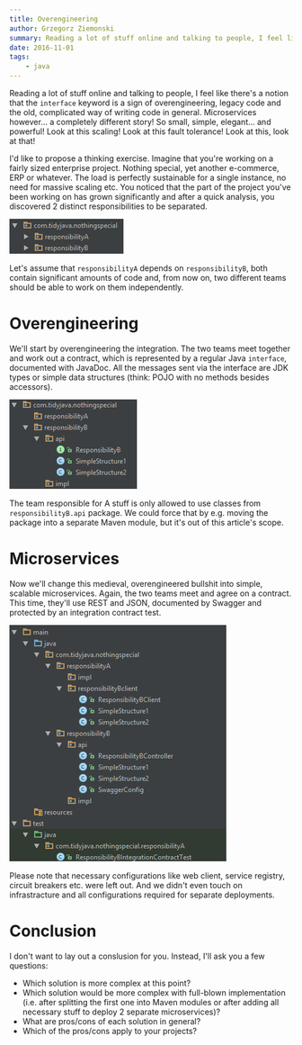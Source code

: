 ```yaml
---
title: Overengineering
author: Grzegorz Ziemonski
summary: Reading a lot of stuff online and talking to people, I feel like there's a notion that the `interface` keyword is a sign of overengineering, legacy code and the old, complicated way of writing code in general. Microservices however... a completely different story! So small, simple, elegant... and powerful! Look at this scaling! Look at this fault tolerance! Look at this, look at that!
date: 2016-11-01
tags:
    - java
---
```

Reading a lot of stuff online and talking to people, I feel like there's a notion that the `interface` keyword is a sign
of overengineering, legacy code and the old, complicated way of writing code in general. Microservices however... a
completely different story! So small, simple, elegant... and powerful! Look at this scaling! Look at this fault tolerance!
Look at this, look at that!

I'd like to propose a thinking exercise. Imagine that you're working on a fairly sized enterprise project. Nothing
special, yet another e-commerce, ERP or whatever. The load is perfectly sustainable for a single instance, no need for
massive scaling etc. You noticed that the part of the project you've been working on has grown significantly and after
a quick analysis, you discovered 2 distinct responsibilities to be separated.

![Overengineering - Before](/img/overengineering-before.png)

Let's assume that `responsibilityA` depends on `responsibilityB`, both contain significant amounts of code and,
from now on, two different teams should be able to work on them independently.

# Overengineering
We'll start by overengineering the integration. The two teams meet together and work out a contract, which is represented
by a regular Java `interface`, documented with JavaDoc. All the messages sent via the interface are JDK types or simple
data structures (think: POJO with no methods besides accessors).

![Overengineering - After](/img/overengineering-after.png)

The team responsible for A stuff is only allowed to use classes from `responsibilityB.api` package. We could force that
by e.g. moving the package into a separate Maven module, but it's out of this article's scope.

# Microservices
Now we'll change this medieval, overengineered bullshit into simple, scalable microservices. Again, the two teams meet
and agree on a contract. This time, they'll use REST and JSON, documented by Swagger and protected by an integration
contract test.

![Overengineering - Microservices 3](/img/overengineering-microservices3.png)

Please note that necessary configurations like web client, service registry, circuit breakers etc. were left out.
And we didn't even touch on infrastracture and all configurations required for separate deployments.

# Conclusion
I don't want to lay out a conslusion for you. Instead, I'll ask you a few questions:

* Which solution is more complex at this point?
* Which solution would be more complex with full-blown implementation (i.e. after splitting the first one into Maven
modules or after adding all necessary stuff to deploy 2 separate microservices)?
* What are pros/cons of each solution in general?
* Which of the pros/cons apply to your projects?